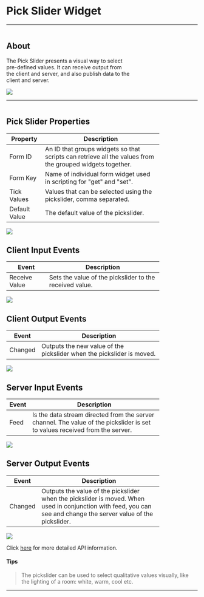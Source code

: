 <!-- Pick Slider Widget Help Markdown -->
<link rel="stylesheet" type="text/css" media="all" href="/help/markdown_styles.css"/>
<br>

# Pick Slider Widget

___
<div class="column-container">
<div class="column row-container" style="width:65%">


## About
The Pick Slider presents a visual way to select pre-defined values. It can receive output from the client and server, and also publish data to the client and server.
 

</div>

<div class="column row-container">
<img src="/images/help/pickslider/pickslider.png">
</div>
</div>

___

<div class="column-container">
<div class="column row-container" style="width:80%;">

## Pick Slider Properties
| Property | Description |
| -------- | ----------- |
| Form ID | An ID that groups widgets so that scripts can retrieve all the values from the grouped widgets together. |
| Form Key | Name of individual form widget used in scripting for "get" and "set". |
| Tick Values | Values that can be selected using the pickslider, comma separated. | 
| Default Value | The default value of the pickslider. | 

</div>
<div class="column row-container">
<img src="/images/help/pickslider/pickslider_specific.png">
</div>
</div>


<div class="column-container">
<div class="column row-container" style="width:80%;">

## Client Input Events
| Event | Description |
| ----- | ----------- |
| Receive Value | Sets the value of the pickslider to the received value. |

</div>
<div class="column row-container">
<img src="/images/help/pickslider/pickslider_client_input.png">
</div>
</div>


<div class="column-container">
<div class="column row-container" style="width:80%;">

## Client Output Events
| Event | Description |
| ----- | ----------- |
| Changed | Outputs the new value of the pickslider when the pickslider is moved. |

</div>
<div class="column row-container">
<img src="/images/help/pickslider/pickslider_client_output.png">
</div>
</div>


<div class="column-container">
<div class="column row-container" style="width:80%;">

## Server Input Events
| Event | Description |
| ----- | ----------- |
| Feed | Is the data stream directed from the server channel. The value of the pickslider is set to values received from the server. |

</div>
<div class="column row-container">
<img src="/images/help/pickslider/pickslider_server_input.png">
</div>
</div>


<div class="column-container">
<div class="column row-container" style="width:80%;">

## Server Output Events
| Event | Description |
| ----- | ----------- |
| Changed | Outputs the value of the pickslider when the pickslider is moved. When used in conjunction with feed, you can see and change the server value of the pickslider. | 

</div>
<div class="column row-container">
<img src="/images/help/pickslider/pickslider_server_output.png">
</div>
</div>

Click [here](http:www.google.com "API Info") for more detailed API information.

#### Tips
> The pickslider can be used to select qualitative values visually, like the lighting of a room: white, warm, cool etc.

---